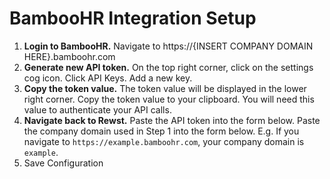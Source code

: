 # BambooHR Integration Setup

1. **Login to BambooHR.** Navigate to https://{INSERT COMPANY DOMAIN HERE}.bamboohr.com
2. **Generate new API token.** On the top right corner, click on the settings cog icon. Click API Keys. Add a new key.
3. **Copy the token value.** The token value will be displayed in the lower right corner. Copy the token value to your clipboard. You will need this value to authenticate your API calls.
4. **Navigate back to Rewst.** Paste the API token into the form below. Paste the company domain used in Step 1 into the form below. E.g. If you navigate to `https://example.bamboohr.com`, your company domain is `example`.
5. Save Configuration

